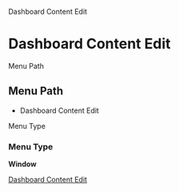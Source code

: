 
Dashboard Content Edit
# Dashboard Content Edit



Menu Path
## Menu Path



- Dashboard Content Edit

Menu Type
### Menu Type

**Window**


[Dashboard Content Edit](../../window-dashboard-content-edit.md)